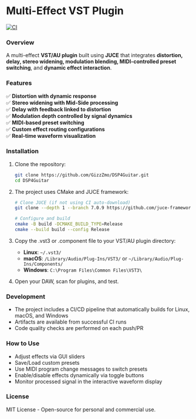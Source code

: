 # Multi-Effect VST Plugin

[![CI](https://github.com/GizzZmo/DSP4Guitar/actions/workflows/ci.yml/badge.svg)](https://github.com/GizzZmo/DSP4Guitar/actions/workflows/ci.yml)

### **Overview**
A multi-effect **VST/AU plugin** built using **JUCE** that integrates **distortion, delay, stereo widening, modulation blending, MIDI-controlled preset switching**, and **dynamic effect interaction**.

### **Features**
✅ **Distortion with dynamic response**  
✅ **Stereo widening with Mid-Side processing**  
✅ **Delay with feedback linked to distortion**  
✅ **Modulation depth controlled by signal dynamics**  
✅ **MIDI-based preset switching**  
✅ **Custom effect routing configurations**  
✅ **Real-time waveform visualization**  

### **Installation**
1. Clone the repository:
   ```sh
   git clone https://github.com/GizzZmo/DSP4Guitar.git
   cd DSP4Guitar
   ```

2. The project uses CMake and JUCE framework:
   ```sh
   # Clone JUCE (if not using CI auto-download)
   git clone --depth 1 --branch 7.0.9 https://github.com/juce-framework/JUCE.git
   
   # Configure and build
   cmake -B build -DCMAKE_BUILD_TYPE=Release
   cmake --build build --config Release
   ```

3. Copy the .vst3 or .component file to your VST/AU plugin directory:
   - **Linux**: `~/.vst3/`
   - **macOS**: `/Library/Audio/Plug-Ins/VST3/` or `~/Library/Audio/Plug-Ins/Components/`
   - **Windows**: `C:\Program Files\Common Files\VST3\`

4. Open your DAW, scan for plugins, and test.

### **Development**
- The project includes a CI/CD pipeline that automatically builds for Linux, macOS, and Windows
- Artifacts are available from successful CI runs
- Code quality checks are performed on each push/PR

### **How to Use**
- Adjust effects via GUI sliders
- Save/Load custom presets
- Use MIDI program change messages to switch presets
- Enable/disable effects dynamically via toggle buttons
- Monitor processed signal in the interactive waveform display

### **License**
MIT License - Open-source for personal and commercial use.

